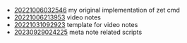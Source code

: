 - [20221006032546](/zet/20221006032546/README.md) my original implementation of zet cmd
- [20221006213953](/zet/20221006213953/README.md) video notes
- [20221031092923](/zet/20221031092923/README.md) template for video notes
- [20230929024225](/zet/20230929024225/README.md) meta note related scripts
